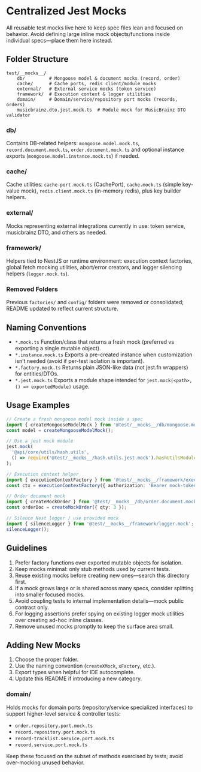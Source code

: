 # Centralized Jest Mocks

All reusable test mocks live here to keep spec files lean and focused on behavior. Avoid defining large inline mock objects/functions inside individual specs—place them here instead.

## Folder Structure

```
test/__mocks__/
	db/         # Mongoose model & document mocks (record, order)
	cache/      # Cache ports, redis client/module mocks
	external/   # External service mocks (token service)
	framework/  # Execution context & logger utilities
	domain/     # Domain/service/repository port mocks (records, orders)
	musicbrainz.dto.jest.mock.ts  # Module mock for MusicBrainz DTO validator
```

### db/

Contains DB-related helpers: `mongoose.model.mock.ts`, `record.document.mock.ts`, `order.document.mock.ts` and optional instance exports (`mongoose.model.instance.mock.ts`) if needed.

### cache/

Cache utilities: `cache-port.mock.ts` (CachePort), `cache.mock.ts` (simple key-value mock), `redis.client.mock.ts` (in-memory redis), plus key builder helpers.

### external/

Mocks representing external integrations currently in use: token service, musicbrainz DTO, and others as needed.

### framework/

Helpers tied to NestJS or runtime environment: execution context factories, global fetch mocking utilities, abort/error creators, and logger silencing helpers (`logger.mock.ts`).

### Removed Folders

Previous `factories/` and `config/` folders were removed or consolidated; README updated to reflect current structure.

## Naming Conventions

- `*.mock.ts` Function/class that returns a fresh mock (preferred vs exporting a single mutable object).
- `*.instance.mock.ts` Exports a pre-created instance when customization isn’t needed (avoid if per-test isolation is important).
- `*.factory.mock.ts` Returns plain JSON-like data (not jest.fn wrappers) for entities/DTOs.
- `*.jest.mock.ts` Exports a module shape intended for `jest.mock(<path>, () => exportedModule)` usage.

## Usage Examples

```ts
// Create a fresh mongoose model mock inside a spec
import { createMongooseModelMock } from '@test/__mocks__/db/mongoose.model.mock';
const model = createMongooseModelMock();

// Use a jest mock module
jest.mock(
  '@api/core/utils/hash.utils',
  () => require('@test/__mocks__/hash.utils.jest.mock').hashUtilsModule,
);

// Execution context helper
import { executionContextFactory } from '@test/__mocks__/framework/execution.context.factory.mock';
const ctx = executionContextFactory({ authorization: 'Bearer mock-token' });

// Order document mock
import { createMockOrder } from '@test/__mocks__/db/order.document.mock';
const orderDoc = createMockOrder({ qty: 3 });

// Silence Nest logger / use provided mock
import { silenceLogger } from '@test/__mocks__/framework/logger.mock';
silenceLogger();
```

## Guidelines

1. Prefer factory functions over exported mutable objects for isolation.
2. Keep mocks minimal: only stub methods used by current tests.
3. Reuse existing mocks before creating new ones—search this directory first.
4. If a mock grows large or is shared across many specs, consider splitting into smaller focused mocks.
5. Avoid coupling tests to internal implementation details—mock public contract only.
6. For logging assertions prefer spying on existing logger mock utilities over creating ad-hoc inline classes.
7. Remove unused mocks promptly to keep the surface area small.

## Adding New Mocks

1. Choose the proper folder.
2. Use the naming convention (`createXMock`, `xFactory`, etc.).
3. Export types when helpful for IDE autocomplete.
4. Update this README if introducing a new category.

### domain/

Holds mocks for domain ports (repository/service specialized interfaces) to support higher-level service & controller tests:

- `order.repository.port.mock.ts`
- `record.repository.port.mock.ts`
- `record-tracklist.service.port.mock.ts`
- `record.service.port.mock.ts`

Keep these focused on the subset of methods exercised by tests; avoid over-mocking unused behavior.
